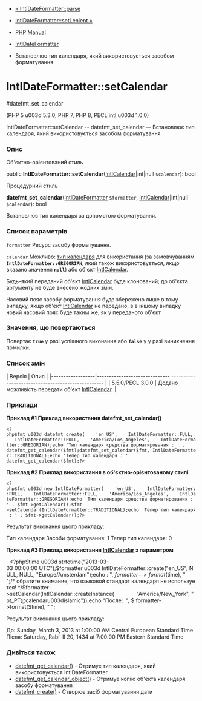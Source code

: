 - [« IntlDateFormatter::parse](intldateformatter.parse.md)
- [IntlDateFormatter::setLenient »](intldateformatter.setlenient.md)

- [PHP Manual](index.md)
- [IntlDateFormatter](class.intldateformatter.md)
- Встановлює тип календаря, який використовується засобом форматування

# IntlDateFormatter::setCalendar

#datefmt_set_calendar

(PHP 5 u003d 5.3.0, PHP 7, PHP 8, PECL intl u003d 1.0.0)

IntlDateFormatter::setCalendar -- datefmt_set_calendar — Встановлює
тип календаря, який використовується засобом форматування

### Опис

Об'єктно-орієнтований стиль

public
**IntlDateFormatter::setCalendar**([IntlCalendar](class.intlcalendar.md)\|int\|null
`$calendar`): bool

Процедурний стиль

**datefmt_set_calendar**([IntlDateFormatter](class.intldateformatter.md)
`$formatter`, [IntlCalendar](class.intlcalendar.md)\|int\|null
`$calendar`): bool

Встановлює тип календаря за допомогою форматування.

### Список параметрів

`formatter`
Ресурс засобу форматування.

`calendar`
Можливо: [тип
календаря](class.intldateformatter.md#intl.intldateformatter-constants.calendartypes)
для використання (за замовчуванням **`IntlDateFormatter::GREGORIAN`**,
який також використовується, якщо вказано значення **`null`**) або об'єкт
[IntlCalendar](class.intlcalendar.md).

Будь-який переданий об'єкт [IntlCalendar](class.intlcalendar.md) буде
клонований; до об'єкта аргументу не буде внесено жодних змін.

Часовий пояс засобу форматування буде збережено лише в тому випадку,
якщо об'єкт [IntlCalendar](class.intlcalendar.md) не передано, в
в іншому випадку новий часовий пояс буде таким же, як у переданого
об'єкт.

### Значення, що повертаються

Повертає **`true`** у разі успішного виконання або **`false`** у
у разі виникнення помилки.

### Список змін

| Версія | Опис |
|------------------|------------------------------ -------------------------------------------------- |
| 5.5.0/PECL 3.0.0 | Додано можливість передати об'єкт [IntlCalendar](class.intlcalendar.md). |

### Приклади

**Приклад #1 Приклад використання **datefmt_set_calendar()****

` <?php$fmt u003d datefmt_create(    'en_US',    IntlDateFormatter::FULL,    IntlDateFormatter::FULL,    'America/Los_Angeles',    IntlDateFormatter::GREGORIAN);echo 'Тип календаря средства форматирования : ' . datefmt_get_calendar($fmt);datefmt_set_calendar($fmt, IntlDateFormatter::TRADITIONAL);echo 'Тепер тип календаря : ' . datefmt_get_calendar($fmt);?> `

**Приклад #2 Приклад використання в об'єктно-орієнтованому стилі**

` <?php$fmt u003d new IntlDateFormatter(    'en_US',    IntlDateFormatter::FULL,    IntlDateFormatter::FULL,    'America/Los_Angeles',    IntlDateFormatter::GREGORIAN);echo 'Тип календаря средства форматирования : ' . $fmt->getCalendar();$fmt->setCalendar(IntlDateFormatter::TRADITIONAL);echo 'Тепер тип календаря : ' . $fmt->getCalendar();?> `

Результат виконання цього прикладу:

Тип календаря Засоби форматування: 1
Тепер тип календаря: 0

**Приклад #3 Приклад використання [IntlCalendar](class.intlcalendar.md)
з параметром**

` <?php$time u003d strtotime("2013-03-03 00:00:00 UTC");$formatter u003d IntlDateFormatter::create("en_US", NULL, NULL, "Europe/Amsterdam");echo : ", $formatter->format($time), "
";/* обратите внимание, что языковой стандарт календаря не используется! */$formatter->setCalendar(IntlCalendar::createInstance(               "America/New_York", "pt_PT@calendaru003dislamic"));echo "После:  ", $ formatter->format($time), "
";

Результат виконання цього прикладу:

До: Sunday, March 3, 2013 at 1:00:00 AM Central European Standard Time
Після: Saturday, Rabiʻ II 20, 1434 at 7:00:00 PM Eastern Standard Time

### Дивіться також

- [datefmt_get_calendar()](intldateformatter.getcalendar.md) -
Отримує тип календаря, який використовується IntlDateFormatter
- [datefmt_get_calendar_object()](intldateformatter.getcalendarobject.md) -
Отримує копію об'єкта календаря засобу форматування
- [datefmt_create()](intldateformatter.create.md) - Створює засіб
форматування дати
